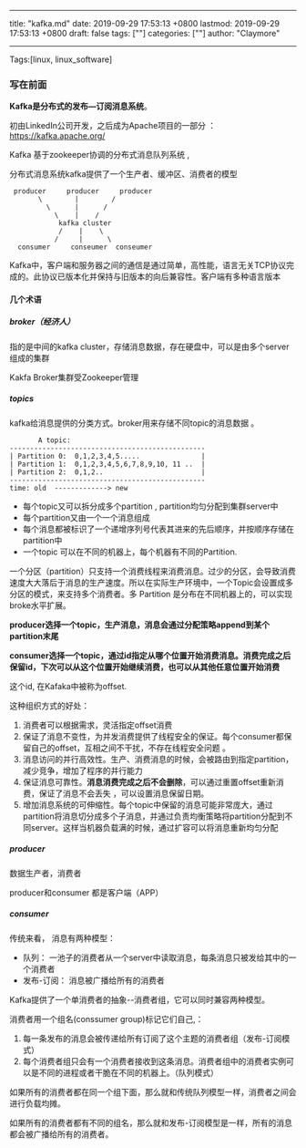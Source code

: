 
---
title: "kafka.md"
date: 2019-09-29 17:53:13 +0800
lastmod: 2019-09-29 17:53:13 +0800
draft: false
tags: [""]
categories: [""]
author: "Claymore"

---
Tags:[linux, linux_software]

### 写在前面

**Kafka是分布式的发布—订阅消息系统**。

初由LinkedIn公司开发，之后成为Apache项目的一部分 ：https://kafka.apache.org/

Kafka 基于zookeeper协调的分布式消息队列系统 ,



分布式消息系统kafka提供了一个生产者、缓冲区、消费者的模型 

```
 producer     producer     producer
	   \	    |	     /
	     \	    |	   /
	       \	|	 /
	    	kafka cluster
	    	/    |    \
	       /     |	    \
  consumer     conseumer  conseumer
```

Kafka中，客户端和服务器之间的通信是通过简单，高性能，语言无关TCP协议完成的。此协议已版本化并保持与旧版本的向后兼容性。客户端有多种语言版本



#### 几个术语

##### broker（经济人）

指的是中间的kafka cluster，存储消息数据，存在硬盘中，可以是由多个server组成的集群 

Kakfa Broker集群受Zookeeper管理 



##### topics 

kafka给消息提供的分类方式。broker用来存储不同topic的消息数据 。

```
       A topic:
------------------------------------------------
| Partition 0:  0,1,2,3,4,5.....               |
| Partition 1:  0,1,2,3,4,5,6,7,8,9,10, 11 ..  |
| Partition 2:  0,1,2..                        |
------------------------------------------------
time: old  -------------> new
```

* 每个topic又可以拆分成多个partition , partition均匀分配到集群server中 
* 每个partition又由一个一个消息组成 
* 每个消息都被标识了一个递增序列号代表其进来的先后顺序，并按顺序存储在partition中 
* 一个topic 可以在不同的机器上，每个机器有不同的Partition.

一个分区（partition）只支持一个消费线程来消费消息。过少的分区，会导致消费速度大大落后于消息的生产速度。所以在实际生产环境中，一个Topic会设置成多分区的模式，来支持多个消费者。多 Partition 是分布在不同机器上的，可以实现broke水平扩展。



**producer选择一个topic，生产消息，消息会通过分配策略append到某个partition末尾** 

**consumer选择一个topic，通过id指定从哪个位置开始消费消息。消费完成之后保留id，下次可以从这个位置开始继续消费，也可以从其他任意位置开始消费** 

这个id, 在Kafaka中被称为offset.



这种组织方式的好处：

1. 消费者可以根据需求，灵活指定offset消费
2. 保证了消息不变性，为并发消费提供了线程安全的保证。每个consumer都保留自己的offset，互相之间不干扰，不存在线程安全问题 。
3. 消息访问的并行高效性。生产、消费消息的时候，会被路由到指定partition，减少竞争，增加了程序的并行能力 
4. 保证消息可靠性。**消息消费完成之后不会删除**，可以通过重置offset重新消费，保证了消息不会丢失 ，可以设置消息保留日期。
5. 增加消息系统的可伸缩性。每个topic中保留的消息可能非常庞大，通过partition将消息切分成多个子消息，并通过负责均衡策略将partition分配到不同server。这样当机器负载满的时候，通过扩容可以将消息重新均匀分配 



##### producer

数据生产者，消费者

producer和consumer 都是客户端（APP）



##### consumer

传统来看， 消息有两种模型：

* 队列： 一池子的消费者从一个server中读取消息，每条消息只被发给其中的一个消费者
* 发布-订阅： 消息被广播给所有的消费者

Kafka提供了一个单消费者的抽象--消费者组，它可以同时兼容两种模型。

消费者用一个组名(conssumer group)标记它们自己,：

1. 每一条发布的消息会被传递给所有订阅了这个主题的消费者组（发布-订阅模式）
2. 每个消费者组只会有一个消费者接收到这条消息。消费者组中的消费者实例可以是不同的进程或者干脆在不同的机器上。（队列模式）



如果所有的消费者都在同一个组下面，那么就和传统队列模型一样，消费者之间会进行负载均摊。

如果所有的消费者都有不同的组名，那么就和发布-订阅模型是一样，所有的消息都会被广播给所有的消费者。


